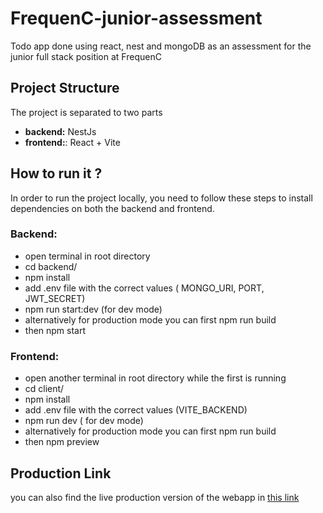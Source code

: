 # FrequenC-junior-assessment
Todo app done using react, nest and mongoDB as an assessment for the junior full stack position at FrequenC


## Project Structure
The project is separated to two parts
- **backend:** NestJs
- **frontend:**: React + Vite

## How to run it ?

In order to run the project locally, you need to follow these steps to install dependencies on both the backend and frontend.

### **Backend:**
- open terminal in root directory
- cd backend/
- npm install
- add .env file with the correct values ( MONGO_URI, PORT, JWT_SECRET)
- npm run start:dev (for dev mode)
- alternatively for production mode you can first npm run build
- then npm start

### **Frontend:**
- open another terminal in root directory while the first is running
- cd client/
- npm install
- add .env file with the correct values (VITE_BACKEND)
- npm run dev ( for dev mode)
- alternatively for production mode you can first npm run build
- then npm preview


## Production Link
you can also find the live production version of the webapp in [this link](https://frequenc-assessment.netlify.app/)
